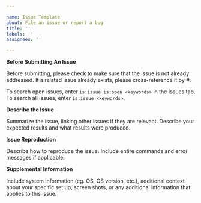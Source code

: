 ```yaml
---

name: Issue Template
about: File an issue or report a bug
title: ''
labels: ''
assignees: ''

---
```


<!--
This is the template for submitting a DESIGNER issue.
-->
**Before Submitting An Issue**

Before submitting, please check to make sure that the issue is not already addressed. If a related issue already exists, please cross-reference it by #.

To search open issues, enter `is:issue is:open <keywords>` in the Issues tab. To search all issues, enter `is:issue <keywords>`.

<!--
Issue Summary
-->
**Describe the Issue**

Summarize the issue, linking other issues if they are relevant. Describe your expected results and what results were produced.

**Issue Reproduction**

Describe how to reproduce the issue. Include entire commands and error messages if applicable.

<!--
Additional Details
-->
**Supplemental Information**

Include system information (eg. OS, OS version, etc.), additional context about your specific set up, screen shots, or any additional information that applies to this issue.


